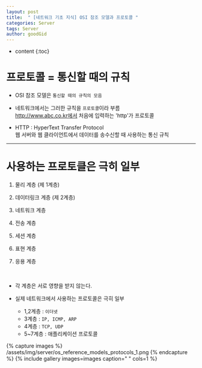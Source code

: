 ```yaml
---
layout: post
title:  " [네트워크 기초 지식] OSI 참조 모델과 프로토콜 "
categories: Server
tags: Server
author: goodGid
---
```

* content
{:toc}


# 프로토콜 = 통신할 때의 규칙

* OSI 참조 모델은 `통신할 때의 규칙의 모음` 

* 네트워크에서는 그러한 규칙을 `프로토콜`이라 부름 <br> http://www.abc.co.kr에서 처음에 입력하는 'http'가 프로토콜

* HTTP : HyperText Transfer Protocol <br> 웹 서버와 웹 클라이언트에서 데이터를 송수신할 때 사용하는 통신 규칙

---

# 사용하는 프로토클은 극히 일부

1. 물리 계층 (제 1계층)

2. 데이터링크 계층 (제 2계층)

3. 네트워크 계층

4. 전송 계층

5. 세션 계층

6. 표현 계층

7. 응용 계층

<br>

* 각 계층은 서로 영향을 받지 않는다.

* 실제 네트워크에서 사용하는 프로토콜은 극히 일부
    - 1,2계층 : `이더넷`
    - 3계층 : `IP, ICMP, ARP`
    - 4계층 : `TCP, UDP`
    - 5~7계층 :  애플리케이션 프로토콜



{% capture images %}
    /assets/img/server/os_reference_models_protocols_1.png
{% endcapture %}
{% include gallery images=images caption=" " cols=1 %}

